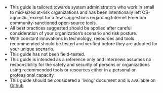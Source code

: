 
- This guide is tailored towards system administrators who work in small to mid-sized at-risk organizations and has been intentionally left OS-agnostic, except for a few suggestions regarding Internet Freedom community-sanctioned open-source tools.
- All best practices suggested should be applied after careful consideration of your organization’s scenario and risk posture.
- With constant innovations in technology, resources and tools recommended should be tested and verified before they are adopted for your unique scenario.
- This guide has not been field-tested.
- This guide is intended as a reference only and Internews assumes no responsibility for the safety and security of persons or organizations using recommended tools or resources either in a personal or professional capacity.
- This guide should be considered a 'living' document and is available on [Github](https://github.com/OpenInternet/System_Administrator_Guide_Text)

 
